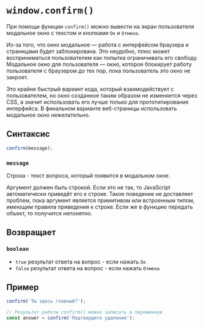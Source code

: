 # `window.confirm()`

При помощи функции `confirm()` можно вывести на экран пользователя модальное окно с текстом и кнопками `Ок` и `Отмена`.

Из-за того, что окно модальное — работа с интерфейсом браузера и страницами будет заблокирована. Это неудобно, плюс может восприниматься пользователем как попытка ограничивать его свободу. Модальное окно для пользователя — окно, которое блокирует работу пользователя с браузером до тех пор, пока пользователь это окно не закроет.

Это крайне быстрый вариант кода, который взаимодействует с пользователем, но окно созданное таким образом не изменяется через CSS, а значит использовать его лучше только для прототипирования интерфейса. В финальном варианте веб-страницы использовать модальное окно нежелательно.

## Синтаксис

```js
confirm(message);
```

### `message`

Строка - текст вопроса, который появится в модальном окне.

Аргумент должен быть строкой. Если это не так, то JavaScript автоматически приведёт его к строке. Такое поведение не доставляет проблем, пока аргумент является примитивом или встроенным типом, имеющим правила приведения к строке. Если же в функцию передать объект, то получится непонятно.

## Возвращает

### `boolean`

- `true` результат ответа на вопрос - если нажать `Ок`
- `false` результат ответа на вопрос - если нажать `Отмена`

## Пример

```js
confirm('Ты здесь главный?');

// Результат работы confirm() можно записать в переменную
const answer = confirm('Подтвердите удаление');
```
